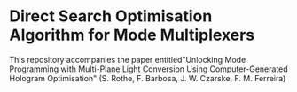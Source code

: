 # Direct Search Optimisation Algorithm for Mode Multiplexers
This repository accompanies the paper entitled"Unlocking Mode Programming with Multi-Plane Light Conversion Using Computer-Generated Hologram Optimisation" (S. Rothe, F. Barbosa, J. W. Czarske, F. M. Ferreira)

